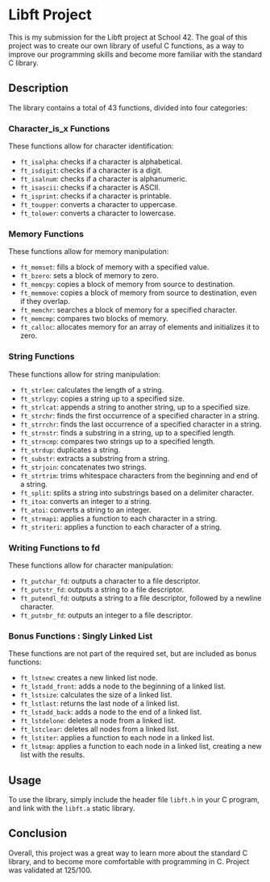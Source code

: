 # Libft Project

This is my submission for the Libft project at School 42. The goal of this project was to create our own library of useful C functions, as a way to improve our programming skills and become more familiar with the standard C library.

## Description

The library contains a total of 43 functions, divided into four categories:

### Character_is_x Functions

These functions allow for character identification:

- `ft_isalpha`: checks if a character is alphabetical.
- `ft_isdigit`: checks if a character is a digit.
- `ft_isalnum`: checks if a character is alphanumeric.
- `ft_isascii`: checks if a character is ASCII.
- `ft_isprint`: checks if a character is printable.
- `ft_toupper`: converts a character to uppercase.
- `ft_tolower`: converts a character to lowercase.

### Memory Functions

These functions allow for memory manipulation:

- `ft_memset`: fills a block of memory with a specified value.
- `ft_bzero`: sets a block of memory to zero.
- `ft_memcpy`: copies a block of memory from source to destination.
- `ft_memmove`: copies a block of memory from source to destination, even if they overlap.
- `ft_memchr`: searches a block of memory for a specified character.
- `ft_memcmp`: compares two blocks of memory.
- `ft_calloc`: allocates memory for an array of elements and initializes it to zero.

### String Functions

These functions allow for string manipulation:

- `ft_strlen`: calculates the length of a string.
- `ft_strlcpy`: copies a string up to a specified size.
- `ft_strlcat`: appends a string to another string, up to a specified size.
- `ft_strchr`: finds the first occurrence of a specified character in a string.
- `ft_strrchr`: finds the last occurrence of a specified character in a string.
- `ft_strnstr`: finds a substring in a string, up to a specified length.
- `ft_strncmp`: compares two strings up to a specified length.
- `ft_strdup`: duplicates a string.
- `ft_substr`: extracts a substring from a string.
- `ft_strjoin`: concatenates two strings.
- `ft_strtrim`: trims whitespace characters from the beginning and end of a string.
- `ft_split`: splits a string into substrings based on a delimiter character.
- `ft_itoa`: converts an integer to a string.
- `ft_atoi`: converts a string to an integer.
- `ft_strmapi`: applies a function to each character in a string.
- `ft_striteri`: applies a function to each character of a string.

### Writing Functions to fd

These functions allow for character manipulation:

- `ft_putchar_fd`: outputs a character to a file descriptor.
- `ft_putstr_fd`: outputs a string to a file descriptor.
- `ft_putendl_fd`: outputs a string to a file descriptor, followed by a newline character.
- `ft_putnbr_fd`: outputs an integer to a file descriptor.

### Bonus Functions : Singly Linked List

These functions are not part of the required set, but are included as bonus functions:

- `ft_lstnew`: creates a new linked list node.
- `ft_lstadd_front`: adds a node to the beginning of a linked list.
- `ft_lstsize`: calculates the size of a linked list.
- `ft_lstlast`: returns the last node of a linked list.
- `ft_lstadd_back`: adds a node to the end of a linked list.
- `ft_lstdelone`: deletes a node from a linked list.
- `ft_lstclear`: deletes all nodes from a linked list.
- `ft_lstiter`: applies a function to each node in a linked list.
- `ft_lstmap`: applies a function to each node in a linked list, creating a new list with the results.

## Usage

To use the library, simply include the header file `libft.h` in your C program, and link with the `libft.a` static library.

## Conclusion

Overall, this project was a great way to learn more about the standard C library, and to become more comfortable with programming in C.
Project was validated at 125/100.
